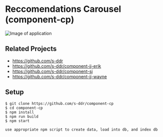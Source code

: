 # Reccomendations Carousel (component-cp)

![Image of application](https://i.imgur.com/tHZjtfQ.png)

## Related Projects

  - https://github.com/s-ddr
  - https://github.com/s-ddr/component-jj-erik
  - https://github.com/s-ddr/component-sj
  - https://github.com/s-ddr/component-jj-wayne

## Setup
```
$ git clone https://github.com/s-ddr/component-cp
$ cd component-cp
$ npm install
$ npm run build
$ npm start

use appropriate npm script to create data, load into db, and index db
```